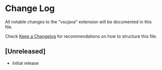 # Change Log
All notable changes to the "vscjava" extension will be documented in this file.

Check [Keep a Changelog](http://keepachangelog.com/) for recommendations on how to structure this file.

## [Unreleased]
- Initial release
